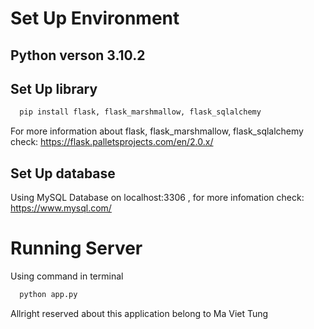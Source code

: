 # Set Up Environment

## Python verson 3.10.2


## Set Up library

```bash
  pip install flask, flask_marshmallow, flask_sqlalchemy
```
For more information about flask, flask_marshmallow, flask_sqlalchemy check: https://flask.palletsprojects.com/en/2.0.x/
## Set Up database

Using MySQL Database on localhost:3306 , for more infomation check: https://www.mysql.com/

# Running Server

Using command in terminal

```bash 
  python app.py
```

Allright reserved about this application belong to Ma Viet Tung
